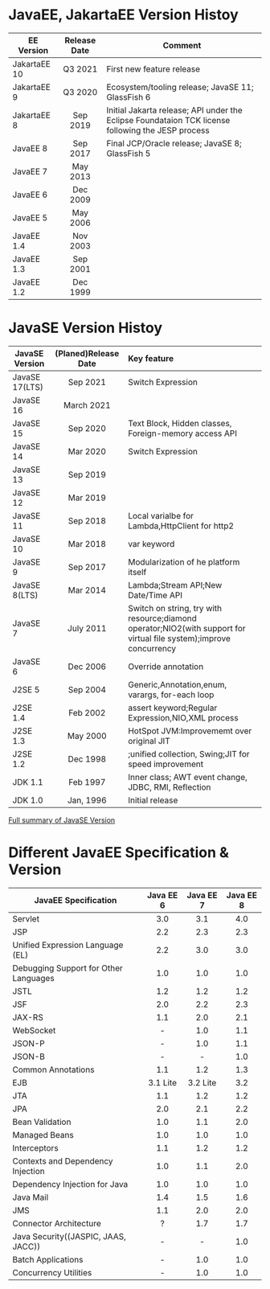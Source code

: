 # JavaEE, JakartaEE Version Histoy

| EE Version        | Release Date           | Comment|
| ------------- |:-------------:| ----- |
|JakartaEE 10|Q3 2021 | First new feature release|
|JakartaEE 9|Q3 2020 |Ecosystem/tooling release; JavaSE 11; GlassFish 6|
|JakartaEE 8|Sep 2019 |Initial Jakarta release; API under the Eclipse Foundataion TCK license following the JESP process|
|JavaEE 8|Sep 2017|Final JCP/Oracle release; JavaSE 8; GlassFish 5|
|JavaEE 7| May 2013||
|JavaEE 6|Dec 2009||
|JavaEE 5|May 2006||
|JavaEE 1.4|Nov 2003||
|JavaEE 1.3|Sep 2001||
|JavaEE 1.2|Dec 1999||

# JavaSE Version Histoy

| JavaSE Version        | (Planed)Release Date           | Key feature|
| ------------- |:-------------:|:-----|
|JavaSE 17(LTS)|Sep 2021|Switch Expression|
|JavaSE 16|March 2021||
|JavaSE 15|Sep 2020|Text Block, Hidden classes, Foreign-memory access API|
|JavaSE 14|Mar 2020|Switch Expression|
|JavaSE 13|Sep 2019||
|JavaSE 12|Mar 2019||
|JavaSE 11|Sep 2018|Local varialbe for Lambda,HttpClient for http2|
|JavaSE 10|Mar 2018|var keyword|
|JavaSE 9|Sep 2017|Modularization of he platform itself|
|JavaSE 8(LTS)|Mar 2014|Lambda;Stream API;New Date/Time API|
|JavaSE 7|July 2011|Switch on string, try with resource;diamond operator;NIO2(with support for virtual file system);improve concurrency|
|JavaSE 6|Dec 2006|Override annotation|
|J2SE 5|Sep 2004|Generic,Annotation,enum, varargs, for-each loop|
|J2SE 1.4|Feb 2002|assert keyword;Regular Expression,NIO,XML process|
|J2SE 1.3|May 2000|HotSpot JVM:Improvememt over original JIT|
|J2SE 1.2|Dec 1998|;unified collection, Swing;JIT for speed improvement|
|JDK 1.1|Feb 1997|Inner class; AWT event change, JDBC, RMI, Reflection|
|JDK 1.0|Jan, 1996|Initial release|

[Full summary of JavaSE Version](https://en.wikipedia.org/wiki/Java_version_history)

# Different JavaEE Specification & Version

|JavaEE Specification	|Java EE 6	|Java EE 7	|Java EE 8|
| ------------- |:-------------:|:-----:|:-------------:|
|Servlet	|3.0	|3.1	|4.0|
|JSP	|	2.2|	2.3|	2.3|
|Unified Expression Language (EL)|	2.2|	3.0|	3.0|
|Debugging Support for Other Languages	|1.0	|1.0	|1.0|
|JSTL	|	1.2|	1.2|	1.2|
|JSF	|2.0	|2.2	|2.3|
|JAX-RS	|1.1	|2.0	|2.1|
|WebSocket	|-	|1.0	|1.1|
|JSON-P	|-	|1.0	|1.1|
|JSON-B	|-	|-	|1.0|
|Common Annotations	|1.1	|1.2	|1.3|
|EJB	|3.1 Lite	|3.2 Lite	|3.2|
|JTA	|1.1	|1.2	|1.2|
|JPA	|2.0	|2.1	|2.2|
|Bean Validation	|1.0	|1.1	|2.0|
|Managed Beans	|1.0	|1.0	|1.0|
|Interceptors	|1.1	|1.2	|1.2|
|Contexts and Dependency Injection	|1.0	|1.1	|2.0|
|Dependency Injection for Java	|1.0	|1.0	|1.0|
|Java Mail|1.4	|1.5	|1.6|
|JMS|1.1	|2.0	|2.0|
|Connector Architecture|?	|1.7	|1.7|
|Java Security((JASPIC, JAAS, JACC))| - | - |1.0|
|Batch Applications|-	|1.0	|1.0|
|Concurrency Utilities|-	|1.0	|1.0|
